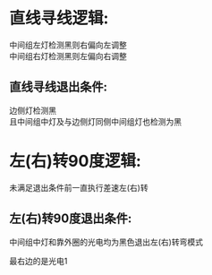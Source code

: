 # 直线寻线逻辑:
中间组左灯检测黑则右偏向左调整  
中间组右灯检测黑则左偏向右调整
## 直线寻线退出条件:
边侧灯检测黑    
且中间组中灯及与边侧灯同侧中间组灯也检测为黑    

# 左(右)转90度逻辑:
未满足退出条件前一直执行差速左(右)转    
## 左(右)转90度退出条件:
中间组中灯和靠外圈的光电均为黑色退出左(右)转弯模式  

最右边的是光电1